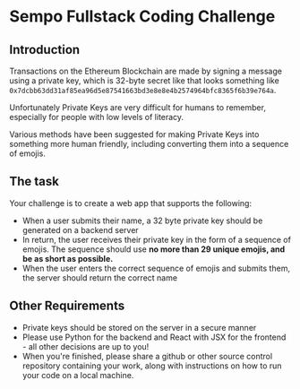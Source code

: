 # Sempo Fullstack Coding Challenge

## Introduction
Transactions on the Ethereum Blockchain are made by signing a message using a private key, which is 32-byte secret like that looks something like `0x7dcbb63dd31af85ea96d5e87541663bd3e8e8e4b2574964bfc8365f6b39e764a`. 

Unfortunately Private Keys are very difficult for humans to remember, especially for people with low levels of literacy.

Various methods have been suggested for making Private Keys into something more human friendly, including converting them into a sequence of emojis.

## The task 
Your challenge is to create a web app that supports the following:
- When a user submits their name, a 32 byte private key should be generated on a backend server
- In return, the user receives their private key in the form of a sequence of emojis. The sequence should use **no more than 29 unique emojis, and be as short as possible.**
- When the user enters the correct sequence of emojis and submits them, the server should return the correct name

## Other Requirements
- Private keys should be stored on the server in a secure manner
- Please use Python for the backend and React with JSX for the frontend - all other decisions are up to you!
- When you're finished, please share a github or other source control repository containing your work, along with instructions on how to run your code on a local machine.


